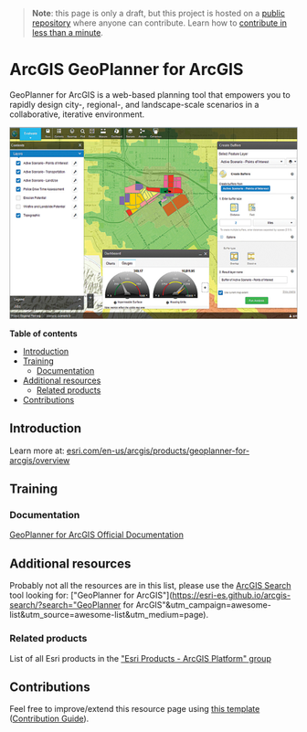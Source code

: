 > **Note**: this page is only a draft, but this project is hosted on a [public repository](https://github.com/hhkaos/awesome-arcgis) where anyone can contribute. Learn how to [contribute in less than a minute](https://github.com/hhkaos/awesome-arcgis/blob/master/CONTRIBUTING.md#contributions).

# ArcGIS GeoPlanner for ArcGIS

GeoPlanner for ArcGIS is a web-based planning tool that empowers you to rapidly design city-, regional-, and landscape-scale scenarios in a collaborative, iterative environment.

![ArcGIS GeoPlanner for ArcGIS Screenshot](../product-thumbnails/geoplanner-for-arcgis.png)     

<!-- START doctoc generated TOC please keep comment here to allow auto update -->
<!-- DON'T EDIT THIS SECTION, INSTEAD RE-RUN doctoc TO UPDATE -->
**Table of contents**

- [Introduction](#introduction)
- [Training](#training)
  - [Documentation](#documentation)
- [Additional resources](#additional-resources)
  - [Related products](#related-products)
- [Contributions](#contributions)

<!-- END doctoc generated TOC please keep comment here to allow auto update -->

## Introduction

Learn more at: [esri.com/en-us/arcgis/products/geoplanner-for-arcgis/overview](https://www.esri.com/en-us/arcgis/products/geoplanner-for-arcgis/overview)

## Training

### Documentation

[GeoPlanner for ArcGIS Official Documentation](https://doc.arcgis.com/en/geoplanner/)

## Additional resources

Probably not all the resources are in this list, please use the [ArcGIS Search](https://esri-es.github.io/arcgis-search/) tool looking for: ["GeoPlanner for ArcGIS"](https://esri-es.github.io/arcgis-search/?search="GeoPlanner for ArcGIS"&utm_campaign=awesome-list&utm_source=awesome-list&utm_medium=page).

### Related products

List of all Esri products in the ["Esri Products - ArcGIS Platform" group](https://awesome-arcgis.maps.arcgis.com/home/group.html?id=663480a878724c42aef09a523a8d5139&view=list&start=1&num=20#content)

## Contributions

Feel free to improve/extend this resource page using [this template](https://github.com/hhkaos/awesome-arcgis/blob/master/templates/PRODUCT_PAGE_TEMPLATE.md) ([Contribution Guide](https://github.com/hhkaos/awesome-arcgis/blob/master/CONTRIBUTING.md)).
